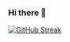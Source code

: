 ### Hi there 👋

[![GitHub Streak](https://streak-stats.demolab.com/?user=EnesBrtDenverCoder1)](https://git.io/streak-stats)
